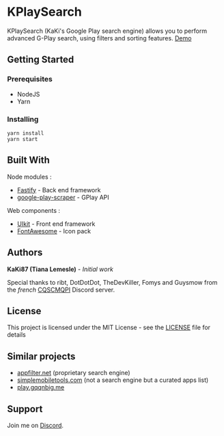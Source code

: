 # KPlaySearch
KPlaySearch (KaKi's Google Play search engine) allows you to perform advanced G-Play search, using filters and sorting features. [Demo](https://playsearch.kaki87.net/)

## Getting Started

### Prerequisites
- NodeJS
- Yarn

### Installing
```
yarn install
yarn start
```

## Built With
Node modules :
- [Fastify](https://www.fastify.io/) - Back end framework
- [google-play-scraper](https://github.com/facundoolano/google-play-scraper) - GPlay API

Web components :
- [UIkit](https://getuikit.com/) - Front end framework
- [FontAwesome](https://fontawesome.com/) - Icon pack

## Authors
**KaKi87 (Tiana Lemesle)** - *Initial work*

Special thanks to ribt, DotDotDot, TheDevKiller, Fomys and Guysmow from the *french* [CQSCMQPI](https://discord.gg/79JjWTF) Discord server.

## License
This project is licensed under the MIT License - see the [LICENSE](LICENSE) file for details

## Similar projects
- [appfilter.net](https://appfilter.net/) (proprietary search engine)
- [simplemobiletools.com](https://www.simplemobiletools.com/) (not a search engine but a curated apps list)
- [play.gqqnbig.me](https://play.gqqnbig.me/)

## Support
Join me on [Discord](https://discord.gg/JYZnp6).
